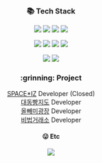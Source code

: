 <!-- <p align="center">
  <h3 align="center">:wave: 안녕하세요!</h3>
  <h5 align="center">풀스택 개발자가 목표인 김윤엽 입니다!</h5>
</p> -->

<!-- [![willianrod's wakatime stats](https://github-readme-stats.vercel.app/api/wakatime?username=yykim&hide_progress=true&layout=compact)](https://github.com/anuraghazra/github-readme-stats)
--> 
<h3 align="center">📚 Tech Stack</h3>
<p align="center">
  <a href="#"><img src="https://img.shields.io/badge/-JavaScript-78B8DE?style=flat&logo=JavaScript"/></a>
  <a href="#"><img src="https://img.shields.io/badge/-Vue-4FC08D?style=flat&logo=Vue.js&logoColor=white"/></a>
  <a href="#"><img src="https://img.shields.io/badge/-React-222222?style=flat&logo=React&logoColor=#61DAFB"/></a>
  <a href="#"><img src="https://img.shields.io/badge/-TypeScript-3178C6?style=flat&logo=TypeScript&logoColor=white"/></a>
<!--   <a href="#"><img src="https://img.shields.io/badge/-jQuery-0769AD?style=flat&logo=jQuery&logoColor=#61DAFB"/></a> -->
</p>

<p align="center">
  <a href="#"><img src="https://img.shields.io/badge/-NodeJs-5675D8?style=flat&logo=Node.js&logoColor=#339933"/></a>
  <a href="#"><img src="https://img.shields.io/badge/-Java-F0941E?style=flat&logo=Java&logoColor=white"/></a>
<!--   <a href="#"><img src="https://img.shields.io/badge/-Spring-6AAD3D?style=flat&logo=Spring&logoColor=white"/></a> -->
  <a href="#"><img src="https://img.shields.io/badge/-SpringBoot-6AAD3D?style=flat&logo=Spring&logoColor=white"/></a>
  <a href="#"><img src="https://img.shields.io/badge/-PHP-777BB4?style=flat&logo=PHP&logoColor=white"/></a>
</p>

<p align="center">
  <a href="#"><img src="https://img.shields.io/badge/-Android-3DDC84?style=flat&logo=Android&logoColor=white"/></a>
<!--   <a href="#"><img src="https://img.shields.io/badge/-Flutter-50BFF1?style=flat&logo=Flutter&logoColor=white"/></a> -->
  <a href="#"><img src="https://img.shields.io/badge/-ReactNative-222222?style=flat&logo=React&logoColor=#61DAFB"/></a>
</p>

<!-- <h3 align="center">⭐ Interest</h3> 
<p align="center">
  <a href="https://reactnative.dev/" target="_blank">ReactNative</a><br>
  <a href="https://graphql.org/" target="_blank">GraphQL</a><br>
</p> -->

<h3 align="center">:grinning: Project</h3>
<p align="center">
  <a href="https://wiz-one.co.kr"><color="pink">SPACE*IZ</color></a> Developer (Closed)
  <br/>
  <a href="https://sugared-chamomile-e10.notion.site/APP-d7e4b7d577c3434ca0be90bcb5dec299"><color="pink">대동빵지도</color></a> Developer
  <br/>
  <a href="https://play.google.com/store/apps/details?id=com.owlworld"><color="pink">올빼미광장</color></a> Developer
  <br/>
  <a href="https://play.google.com/store/apps/details?id=com.owlworld"><color="pink">비법거래소</color></a> Developer
</p>

<p align="center">
  
</p>


<h4 align="center">😛 Etc</h4>
<p align="center">
  <a href="#"><img src="https://hits.seeyoufarm.com/api/count/incr/badge.svg?url=https%3A%2F%2Fgithub.com%2Fyunyeop&count_bg=%23ff6eaa&title_bg=%23000000&icon=&icon_color=%23E7E7E7&title=Today%27s&edge_flat=false"/></a>
</p>
